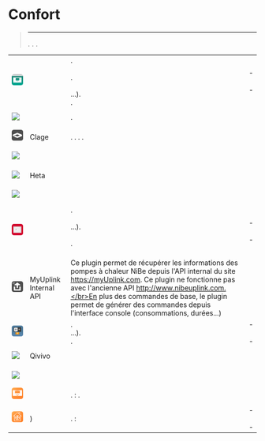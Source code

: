 
# Confort


>****
>. . .
> [](https://market.jeedom.com/index.php?v=d&p=market&type=plugin&categorie=wellness) 


| | | | |
|--- | --- | --- | ---|
|<img src="VaillantControl/VaillantControl_icon.png" class="pluginLogo" width="100" />|| .<br/><br/>.<br/><br/>...).<br/> .|[](https://limad.github.io/plugins-docs/plugin-VaillantControl/de_DE/) - [](https://limad.github.io/plugins-docs/plugin-VaillantControl/de_DE/)<br/>[](https://market.jeedom.com/index.php?v=d&p=market_display&id=4299)<br/>[](https://limad.github.io/plugins-docs/plugin-VaillantControl/de_DE/changelog) - [](https://limad.github.io/plugins-docs/plugin-VaillantControl/de_DE/changelog)|
|<img src="balboa/balboa_icon.png" class="pluginLogo" width="100" />||. |[](https://mika-nt28.github.io/Documentations/balboa/de_DE/)<br/>[](https://market.jeedom.com/index.php?v=d&p=market_display&id=3712)<br/>[](https://mika-nt28.github.io/Documentations/balboa/de_DE/changelog)|
|<img src="clage/clage_icon.png" class="pluginLogo" width="100" />|Clage|. . . .|[](https://flobul-domotique.fr/presentation-et-documentation-du-plugin-clage-pour-jeedom/)<br/>[](https://market.jeedom.com/index.php?v=d&p=market_display&id=4303)<br/>[](https://flobul-domotique.fr/liste-des-versions-du-plugin-clage-pour-jeedom/)|
|<img src="elmtouch/elmtouch_icon.png" class="pluginLogo" width="100" />|||[](https://jmvedrine.github.io/jeedom-elmtouch/de_DE/)<br/>[](https://market.jeedom.com/index.php?v=d&p=market_display&id=3281)<br/>[](https://jmvedrine.github.io/jeedom-elmtouch/de_DE/changelog)|
|<img src="heta/heta_icon.png" class="pluginLogo" width="100" />|Heta||[](https://edeweerdt.github.io/jeedom_heta/de_DE/)<br/>[](https://market.jeedom.com/index.php?v=d&p=market_display&id=3646)<br/>[](https://edeweerdt.github.io/jeedom_heta/de_DE/changelog)|
|<img src="humidity/humidity_icon.png" class="pluginLogo" width="100" />|||[](https://agp42.github.io/humidity/de_DE/)<br/>[](https://market.jeedom.com/index.php?v=d&p=market_display&id=3978)<br/>[](https://agp42.github.io/humidity/de_DE/changelog)|
|<img src="migoThermostat/migoThermostat_icon.png" class="pluginLogo" width="100" />|| .<br/><br/> ...).<br/><br/> .<br/><br/> |[](https://limad.github.io/plugins-docs/plugin-migoThermostat/de_DE/) - [](https://limad.github.io/plugins-docs/plugin-migoThermostat/de_DE/)<br/>[](https://market.jeedom.com/index.php?v=d&p=market_display&id=3447)<br/>[](https://limad.github.io/plugins-docs/plugin-migoThermostat/de_DE/changelog) - [](https://limad.github.io/plugins-docs/plugin-migoThermostat/de_DE/changelog)|
|<img src="myuplink_internal/myuplink_internal_icon.png" class="pluginLogo" width="100" />|MyUplink Internal API|Ce plugin permet de récupérer les informations des pompes à chaleur NiBe depuis l'API internal du site https://myUplink.com. Ce plugin ne fonctionne pas avec l'ancienne API http://www.nibeuplink.com.</br>En plus des commandes de base, le plugin permet de générer des commandes depuis l'interface console (consommations, durées...)|[](https://flobul-domotique.fr/documentation-du-plugin-myuplink-internal-pour-jeedom)<br/>[](https://market.jeedom.com/index.php?v=d&p=market_display&id=4239)<br/>[](https://flobul-domotique.fr/liste-des-versions-du-plugin-myuplink-internal-pour-jeedom/)|
|<img src="naEnergie/naEnergie_icon.png" class="pluginLogo" width="100" />|| .<br/>...).<br/>.<br/>|[](https://limad.github.io/plugins-docs/plugin-naEnergie/de_DE/) - [](https://limad.github.io/plugins-docs/plugin-naEnergie/de_DE/)<br/>[](https://market.jeedom.com/index.php?v=d&p=market_display&id=3958)<br/>[](https://limad.github.io/plugins-docs/plugin-naEnergie/de_DE/changelog) - [](https://limad.github.io/plugins-docs/plugin-naEnergie/de_DE/changelog)|
|<img src="qivivo/qivivo_icon.png" class="pluginLogo" width="100" />|Qivivo||[](https://kiboost.github.io/jeedom_docs/plugins/qivivo/de_DE/)<br/>[](https://market.jeedom.com/index.php?v=d&p=market_display&id=3551)<br/>[](https://kiboost.github.io/jeedom_docs/plugins/qivivo/de_DE/changelog.html)|
|<img src="sensibosky/sensibosky_icon.png" class="pluginLogo" width="100" />|||[](https://rombautsdidier.github.io/sensibosky/de_DE/)<br/>[](https://market.jeedom.com/index.php?v=d&p=market_display&id=4015)<br/>[](https://rombautsdidier.github.io/sensibosky/de_DE/changelog)|
|<img src="vaillantmultimatic/vaillantmultimatic_icon.png" class="pluginLogo" width="100" />||. : .|[](https://mips2648.github.io/jeedom-plugins-docs/vaillantmultimatic/de_DE/)<br/>[](https://market.jeedom.com/index.php?v=d&p=market_display&id=4164)<br/>[](https://mips2648.github.io/jeedom-plugins-docs/vaillantmultimatic/de_DE/changelog)|
|<img src="vmczehnder/vmczehnder_icon.png" class="pluginLogo" width="100" />|)|. : |[](https://mips2648.github.io/jeedom-plugins-docs/vmczehnder/de_DE/) - [](https://mips2648.github.io/jeedom-plugins-docs/vmczehnder/de_DE/)<br/>[](https://market.jeedom.com/index.php?v=d&p=market_display&id=3605)<br/>[](https://mips2648.github.io/jeedom-plugins-docs/vmczehnder/de_DE/changelog) - [](https://mips2648.github.io/jeedom-plugins-docs/vmczehnder/de_DE/changelog)|
